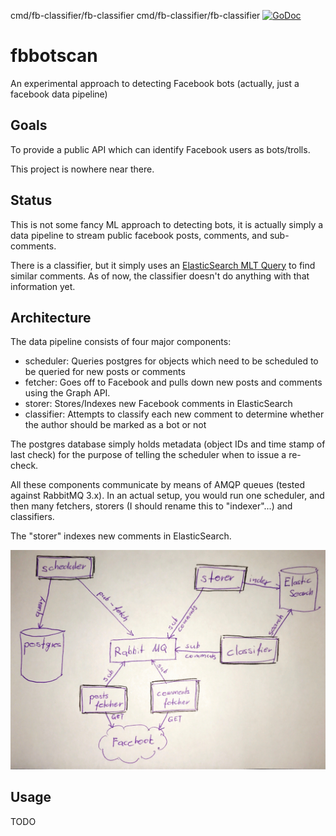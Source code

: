 cmd/fb-classifier/fb-classifier
cmd/fb-classifier/fb-classifier
[![GoDoc](https://godoc.org/github.com/moensch/fbbotscan?status.svg)](https://godoc.org/github.com/moensch/fbbotscan)

# fbbotscan

An experimental approach to detecting Facebook bots (actually, just a facebook data pipeline)

## Goals

To provide a public API which can identify Facebook users as bots/trolls.

This project is nowhere near there.

## Status

This is not some fancy ML approach to detecting bots, it is actually simply a data
pipeline to stream public facebook posts, comments, and sub-comments.

There is a classifier, but it simply uses an [ElasticSearch MLT Query](https://www.elastic.co/guide/en/elasticsearch/reference/5.5/query-dsl-mlt-query.html)
to find similar comments. As of now, the classifier doesn't do anything with that information yet.

## Architecture

The data pipeline consists of four major components:

* scheduler: Queries postgres for objects which need to be
scheduled to be queried for new posts or comments
* fetcher: Goes off to Facebook and pulls down new posts and comments
using the Graph API.
* storer: Stores/Indexes new Facebook comments in ElasticSearch
* classifier: Attempts to classify each new comment to determine whether
the author should be marked as a bot or not

The postgres database simply holds metadata (object IDs and time stamp of last check)
for the purpose of telling the scheduler when to issue a re-check.

All these components communicate by means of AMQP queues (tested against RabbitMQ 3.x).
In an actual setup, you would run one scheduler, and then many fetchers, storers (I should
rename this to "indexer"...) and classifiers.

The "storer" indexes new comments in ElasticSearch.

![architecture diagram](https://github.com/moensch/fbbotscan/raw/master/diagram.jpeg)

## Usage

TODO
